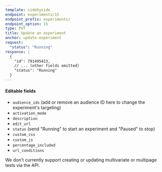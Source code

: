 ```yaml
---
template: sidebyside
endpoint: experiments/15
endpoint_prefix: experiments/
endpoint_option: 15
type: PUT
title: Update an experiment
anchor: update-experiment
request:
  "status": "Running"
response: |
  {
    "id": 791495413,
    // ... (other fields omitted)
    "status": "Running"
  }
---
```

#### Editable fields

- `audience_ids` (add or remove an audience ID here to change the experiment's targeting)
- `activation_mode`
- `description`
- `edit_url`
- `status` (send "Running" to start an experiment and "Paused" to stop)
- `custom_css`
- `custom_js`
- `percentage_included`
- `url_conditions`

We don't currently support creating or updating multivariate or multipage tests via the API.
